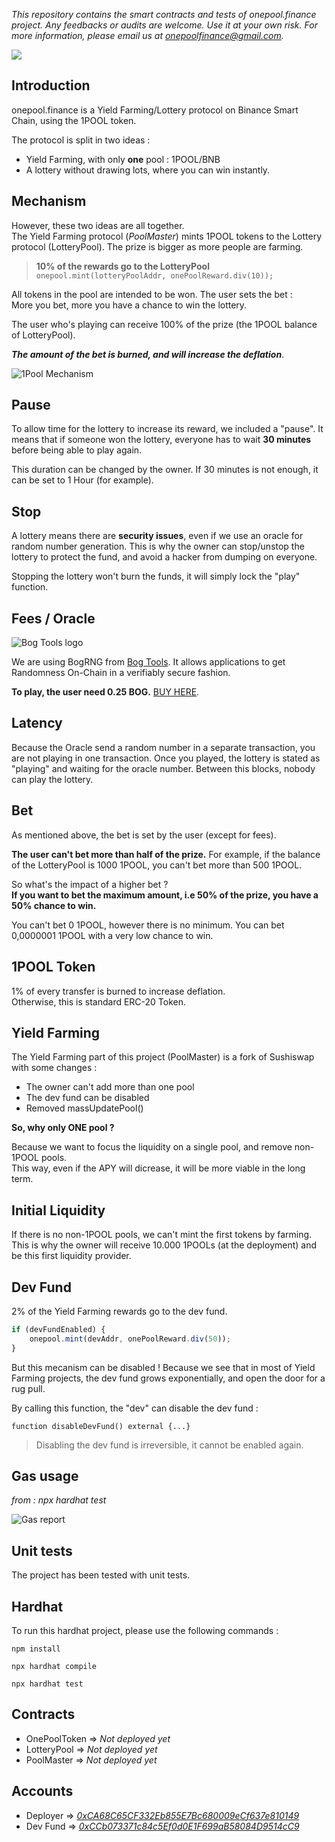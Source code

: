 *This repository contains the smart contracts and tests of onepool.finance project.
Any feedbacks or audits are welcome. Use it at your own risk. For more information, please email us at onepoolfinance@gmail.com.*

![](https://i.ibb.co/2c8Tf1P/1-resized.png=100x)

## Introduction

onepool.finance is a Yield Farming/Lottery protocol on Binance Smart Chain, using the 1POOL token.

The protocol is split in two ideas : 
- Yield Farming, with only **one** pool : 1POOL/BNB
- A lottery without drawing lots, where you can win instantly.

## Mechanism

However, these two ideas are all together. 
<br> The Yield Farming protocol (*PoolMaster*) mints 1POOL tokens to the Lottery protocol
(LotteryPool). The prize is bigger as more people are farming.

> **10% of the rewards go to the LotteryPool**
> <br>`onepool.mint(lotteryPoolAddr, onePoolReward.div(10));`

All tokens in the pool are intended to be won. The user sets the  bet :
<br>  More you bet, more you have a chance to win the lottery.

The user who's playing can receive 100% of the prize (the 1POOL balance of LotteryPool).

_**The amount of the bet is burned, and will increase the deflation**_.

![1Pool Mechanism](https://i.ibb.co/kXrT1xd/1pool-mechanism.png)

## Pause

To allow time for the lottery to increase its reward, we included a "pause".
It means that if someone won the lottery, everyone has to wait **30 minutes** before being able to play again.

This duration can be changed by the owner. If 30 minutes is not enough, it can be set to 1 Hour (for example).

## Stop

A lottery means there are **security issues**, even if we use an oracle for random number generation. This is why the owner can stop/unstop the lottery to protect the fund, and avoid a hacker from dumping on everyone.

Stopping the lottery won't burn the funds, it will simply lock the "play" function.

## Fees / Oracle

![Bog Tools logo](https://bogtools.io/wp-content/uploads/2021/03/bogtools_logo_positive.svg)

We are using BogRNG from [Bog Tools](https://www.bogtools.io).
It allows applications to get Randomness On-Chain in a verifiably secure fashion.

**To play, the user need 0.25 BOG.**
[BUY HERE](https://exchange.pancakeswap.finance/#/swap?outputCurrency=0xd7b729ef857aa773f47d37088a1181bb3fbf0099&inputCurrency=BNB#).

## Latency 

Because the Oracle send a random number in a separate transaction, you are not playing in one transaction.
Once you played, the lottery is stated as "playing" and waiting for the oracle number. Between this blocks, nobody can play the lottery.

## Bet

As mentioned above, the bet is set by the user (except for fees).

**The user can't bet more than half of the prize.** For example, if the balance of the 
LotteryPool is 1000 1POOL, you can't bet more than 500 1POOL.

So what's the impact of a higher bet ?
<br>**If you want to bet the maximum amount, i.e 50% of the prize, you have a 50% chance to win.**

You can't bet 0 1POOL, however there is no minimum. You can bet 0,0000001 1POOL with a very low chance to win.

## 1POOL Token

1% of every transfer is burned to increase deflation.
<br>Otherwise, this is standard ERC-20 Token.

## Yield Farming

The Yield Farming part of this project (PoolMaster) is a fork of Sushiswap with some changes :
- The owner can't add more than one pool
- The dev fund can be disabled
- Removed massUpdatePool()

**So, why only ONE pool ?**

Because we want to focus the liquidity on a single pool, and remove non-1POOL pools.
<br>This way, even if the APY will dicrease, it will be more viable in the long term.

## Initial Liquidity

If there is no non-1POOL pools, we can't mint the first tokens by farming.
<br>This is why the owner will receive 10.000 1POOLs (at the deployment) and be this first liquidity provider.

## Dev Fund

2% of the Yield Farming rewards go to the dev fund.

``` javascript
if (devFundEnabled) {
    onepool.mint(devAddr, onePoolReward.div(50));
}
```

But this mecanism can be disabled ! Because we see that in most of Yield Farming projects,
the dev fund grows exponentially, and open the door for a rug pull.

By calling this function, the "dev" can disable the dev fund :

`function disableDevFund() external {...}`

> Disabling the dev fund is irreversible, it cannot be enabled again.

## Gas usage

_from : npx hardhat test_

![Gas report](https://i.ibb.co/zxbw9zm/gas-report.png)

## Unit tests

The project has been tested with unit tests. 

## Hardhat

To run this hardhat project, please use the following commands :

`npm install`

`npx hardhat compile`

`npx hardhat test`

## Contracts

- OnePoolToken => _Not deployed yet_
- LotteryPool => _Not deployed yet_
- PoolMaster => _Not deployed yet_

## Accounts

- Deployer => [_0xCA68C65CF332Eb855E7Bc680009eCf637e810149_](https://bscscan.com/address/0xCA68C65CF332Eb855E7Bc680009eCf637e810149)
- Dev Fund  => [_0xCCb073371c84c5Ef0d0E1F699aB58084D9514cC9_](https://bscscan.com/address/0xCCb073371c84c5Ef0d0E1F699aB58084D9514cC9)

